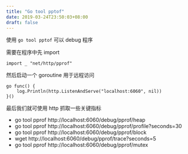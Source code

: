 ```yaml
---
title: "Go tool pptof"
date: 2019-03-24T23:50:03+08:00
draft: false
---
```


使用 `go tool pptof` 可以 debug 程序

需要在程序中先 import

```golang
import _ "net/http/pprof"
```

然后启动一个 goroutine 用于远程访问

```golang
go func() {
	log.Println(http.ListenAndServe("localhost:6060", nil))
}()
```

最后我们就可使用 http 抓取一些关键指标

- go tool pprof http://localhost:6060/debug/pprof/heap
- go tool pprof http://localhost:6060/debug/pprof/profile?seconds=30
- go tool pprof http://localhost:6060/debug/pprof/block
- wget http://localhost:6060/debug/pprof/trace?seconds=5
- go tool pprof http://localhost:6060/debug/pprof/mutex
